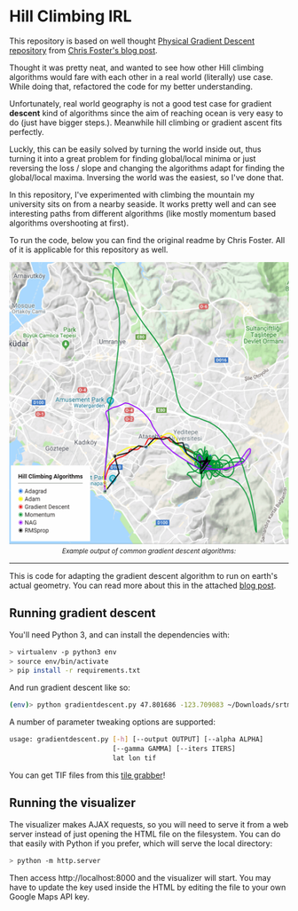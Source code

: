 Hill Climbing IRL
=========================

This repository is based on well thought [Physical Gradient Descent repository](https://github.com/chrisfosterelli/physical-gradient-descent) from [Chris Foster's blog post](https://fosterelli.co/executing-gradient-descent-on-the-earth).

Thought it was pretty neat, and wanted to see how other Hill climbing algorithms would fare with each other in a real world (literally) use case. While doing that, refactored the code for my better understanding.

Unfortunately, real world geography is not a good test case for gradient **descent** kind of algorithms since the aim of reaching ocean is very easy to do (just have bigger steps.). Meanwhile hill climbing or gradient ascent fits perfectly.

Luckly, this can be easily solved by turning the world inside out, thus turning it into a great problem for finding global/local minima or just reversing the loss / slope and changing the algorithms adapt for finding the global/local maxima. Inversing the world was the easiest, so I've done that.

In this repository, I've experimented with climbing the mountain my university sits on from a nearby seaside. It works pretty well and can see interesting paths from different algorithms (like mostly momentum based algorithms overshooting at first).

To run the code, below you can find the original readme by Chris Foster. All of it is applicable for this repository as well.
  
   
<p align="center">
  <img src="https://raw.githubusercontent.com/umutto/Hill-Climbing-IRL/master/src/srtm_42_04.gif" alt="Hill Climbing From Bostanci"/>  
  <small><i>Example output of common gradient descent algorithms:</i></small>
</p>  

---

This is code for adapting the gradient descent algorithm to run on earth's 
actual geometry. You can read more about this in the attached [blog post].

## Running gradient descent

You'll need Python 3, and can install the dependencies with:

```bash
> virtualenv -p python3 env
> source env/bin/activate
> pip install -r requirements.txt
```

And run gradient descent like so:

```bash
(env)> python gradientdescent.py 47.801686 -123.709083 ~/Downloads/srtm_12_03/srtm_12_03.tif
```

A number of parameter tweaking options are supported:

```bash
usage: gradientdescent.py [-h] [--output OUTPUT] [--alpha ALPHA]
                          [--gamma GAMMA] [--iters ITERS]
                          lat lon tif
```

You can get TIF files from this [tile grabber]!

## Running the visualizer

The visualizer makes AJAX requests, so you will need to serve it from a web
server instead of just opening the HTML file on the filesystem. You can do that
easily with Python if you prefer, which will serve the local directory:

```bash
> python -m http.server
```

Then access http://localhost:8000 and the visualizer will start. You may have to
update the key used inside the HTML by editing the file to your own Google Maps
API key.

[tile grabber]: http://dwtkns.com/srtm/
[blog post]: https://fosterelli.co/executing-gradient-descent-on-the-earth

